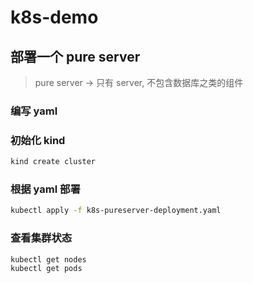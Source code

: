 # k8s-demo

## 部署一个 pure server
> pure server -> 只有 server, 不包含数据库之类的组件
### 编写 yaml
### 初始化 kind
```sh
kind create cluster
```
### 根据 yaml 部署
```sh
kubectl apply -f k8s-pureserver-deployment.yaml
```
### 查看集群状态
```sh
kubectl get nodes
kubectl get pods
```